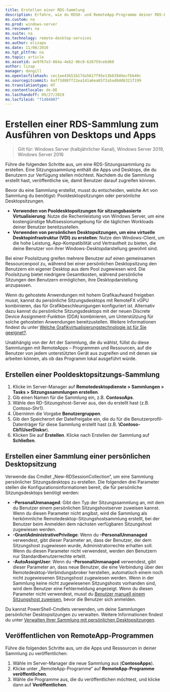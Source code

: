 ```yaml
---
title: Erstellen einer RDS-Sammlung
description: Erfahre, wie du RDSH- und RemoteApp-Programme deiner RDS-Bereitstellung hinzufügst.
ms.custom: na
ms.prod: windows-server
ms.reviewer: na
ms.suite: na
ms.technology: remote-desktop-services
ms.author: elizapo
ms.date: 11/08/2016
ms.tgt_pltfrm: na
ms.topic: article
ms.assetid: ae9767e3-864a-4eb2-96c0-626759ce6d60
author: lizap
manager: dongill
ms.openlocfilehash: cec1ae43b51b17da5617f95e13b839d4ecfbb40c
ms.sourcegitcommit: 6aff3d88ff22ea141a6ea6572a5ad8dd6321f199
ms.translationtype: HT
ms.contentlocale: de-DE
ms.lasthandoff: 09/27/2019
ms.locfileid: "71404007"
---
```

# <a name="create-a-remote-desktop-services-collection-for-desktops-and-apps-to-run"></a>Erstellen einer RDS-Sammlung zum Ausführen von Desktops und Apps

>Gilt für: Windows Server (halbjährlicher Kanal), Windows Server 2019, Windows Server 2016

Führe die folgenden Schritte aus, um eine RDS-Sitzungssammlung zu erstellen. Eine Sitzungssammlung enthält die Apps und Desktops, die du Benutzern zur Verfügung stellen möchtest. Nachdem du die Sammlung erstellt hast, veröffentliche sie, damit Benutzer darauf zugreifen können.

Bevor du eine Sammlung erstellst, musst du entscheiden, welche Art von Sammlung du benötigst: Pooldesktopsitzungen oder persönliche Desktopsitzungen. 

- **Verwenden von Pooldesktopsitzungen für sitzungsbasierte Virtualisierung**: Nutze die Rechenleistung von Windows Server, um eine kostengünstige Multisessionumgebung für die täglichen Workloads deiner Benutzer bereitzustellen.
- **Verwenden von persönlichen Desktopsitzungen, um eine virtuelle Desktopinfrastruktur (VDI) zu erstellen**: Nutze den Windows-Client, um die hohe Leistung, App-Kompatibilität und Vertrautheit zu bieten, die deine Benutzer von ihrer Windows-Desktopdarstellung gewohnt sind.
 
Bei einer Poolsitzung greifen mehrere Benutzer auf einen gemeinsamen Ressourcenpool zu, während bei einer persönlichen Desktopsitzung den Benutzern ein eigener Desktop aus dem Pool zugewiesen wird. Die Poolsitzung bietet niedrigere Gesamtkosten, während persönliche Sitzungen den Benutzern ermöglichen, ihre Desktopdarstellung anzupassen.

Wenn du gehostete Anwendungen mit hohem Grafikaufwand freigeben musst, kannst du persönliche Sitzungsdesktops mit RemoteFX vGPU kombinieren, das für Grafikbeschleunigungen konfiguriert ist. Alternativ dazu kannst du persönliche Sitzungsdesktops mit der neuen Discrete Device Assignment-Funktion (DDA) kombinieren, um Unterstützung für solche gehosteten Anwendungen bereitzustellen. Weitere Informationen findest du unter [Welche Grafikvirtualisierungstechnologie ist für Sie geeignet?](rds-graphics-virtualization.md).


Unabhängig von der Art der Sammlung, die du wählst, füllst du diese Sammlungen mit RemoteApps – Programmen und Ressourcen, auf die Benutzer von jedem unterstützten Gerät aus zugreifen und mit denen sie arbeiten können, als ob das Programm lokal ausgeführt würde.

## <a name="create-a-pooled-desktop-session-collection"></a>Erstellen einer Pooldesktopsitzungs-Sammlung

1.  Klicke im Server-Manager auf **Remotedesktopdienste > Sammlungen > Tasks > Sitzungssammlungen erstellen**.  
2.  Gib einen Namen für die Sammlung ein, z.B. **ContosoAps**.  
3.  Wähle den RD-Sitzungshost-Server aus, den du erstellt hast (z.B. Contoso-Shr1).  
4.  Übernimm die Vorgabe **Benutzergruppen**.  
5.  Gib den Speicherort der Dateifreigabe ein, die du für die Benutzerprofil-Datenträger für diese Sammlung erstellt hast (z.B. **\Contoso-Cb1\UserDisksr**).   
6.  Klicken Sie auf **Erstellen**. Klicke nach Erstellen der Sammlung auf **Schließen**.  


## <a name="create-a-personal-desktop-session-collection"></a>Erstellen einer Sammlung einer persönlichen Desktopsitzung

Verwende das Cmdlet „New-RDSessionCollection“, um eine Sammlung persönlicher Sitzungsdesktops zu erstellen. Die folgenden drei Parameter stellen die Konfigurationsinformationen bereit, die für persönliche Sitzungsdesktops benötigt werden:

- **-PersonalUnmanaged**: Gibt den Typ der Sitzungssammlung an, mit dem du Benutzer einem persönlichen Sitzungshostserver zuweisen kannst. Wenn du diesen Parameter nicht angibst, wird die Sammlung als herkömmliche Remotedesktop-Sitzungshostsammlung erstellt, bei der Benutzer beim Anmelden dem nächsten verfügbaren Sitzungshost zugewiesen werden.
- **-GrantAdministrativePrivilege**: Wenn du **-PersonalUnmanaged** verwendest, gibt dieser Parameter an, dass der Benutzer, der dem Sitzungshost zugewiesen wurde, Administratorrechte erhalten soll. Wenn du diesen Parameter nicht verwendest, werden den Benutzern nur Standardbenutzerrechte erteilt.
- **-AutoAssignUser**: Wenn du **-PersonalUnmanaged** verwendest, gibt dieser Parameter an, dass neue Benutzer, die eine Verbindung über den Remotedesktop-Verbindungsbroker herstellen, automatisch einem noch nicht zugewiesenen Sitzungshost zugewiesen werden. Wenn in der Sammlung keine nicht zugewiesenen Sitzungshosts vorhanden sind, wird dem Benutzer eine Fehlermeldung angezeigt. Wenn du diesen Parameter nicht verwendest, musst du [Benutzer manuell einem Sitzungshost zuweisen](rds-manage-personal-collection.md#manually-assign-a-user-to-a-personal-session-host), bevor die Benutzer sich anmelden.

Du kannst PowerShell-Cmdlets verwenden, um deine Sammlungen persönlicher Desktopsitzungen zu verwalten. Weitere Informationen findest du unter [Verwalten Ihrer Sammlung mit persönlichen Desktopsitzungen](rds-manage-personal-collection.md).

## <a name="publish-remoteapp-programs"></a>Veröffentlichen von RemoteApp-Programmen
Führe die folgenden Schritte aus, um die Apps und Ressourcen in deiner Sammlung zu veröffentlichen:

1.  Wähle im Server-Manager die neue Sammlung aus (**ContosoApps**).  
2.  Klicke unter „RemoteApp-Programme“ auf **RemoteApp-Programme veröffentlichen**.  
3. Wähle die Programme aus, die du veröffentlichen möchtest, und klicke dann auf **Veröffentlichen**.  
